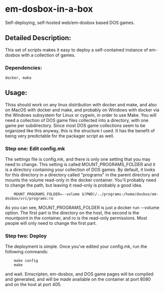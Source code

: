 # em-dosbox-in-a-box

Self-deploying, self-hosted web/em-dosbox based DOS games.

## Detailed Description:

This set of scripts makes it easy to deploy a self-contained instance of
em-dosbox with a collection of games.

### Dependencies:

    docker, make

## Usage:

Thiss should work on any linux distribution with docker and make, and also on
MacOS with docker and make, and probably on Windows with docker via the Windows
subsystem for Linux or cygwin, in order to use Make. You will need a collection
of DOS game files collected into a directory, with one game per subdirectory. Since
most DOS game collections seem to be organized like this anyway, this is the
structure I used. It has the benefit of being very predictable for the packager
script as well.

### Step one: Edit config.mk

The settings file is config.mk, and there is only one setting that you may need
to change. This setting is called MOUNT\_PROGRAMS\_FOLDER and it is a directory
containing your collection of DOS games. By default, it looks for this directory
in a directory called "programs" in the parent directory and mounts the volume
read-only in the docker container. You'll probably need to change the path, but
leaving it read-only is probably a good idea.

        MOUNT_PROGRAMS_FOLDER=--volume $(PWD)/../programs:/home/dosbox/em-dosbox/src/programs:ro

As you can see, MOUNT\_PROGRAMS\_FOLDER is just a docker run --volume option.
The first part is the directory on the host, the second is the mountpoint in
the container, and ro is the read-only permissions. Most people will only need
to change the first part.

### Step two: Deploy

The deployment is simple. Once you've edited your config.mk, run the following
commands:

        make config
        make

and wait. Emscripten, em-dosbox, and DOS game pages will be compiled and
generated, and will be made available on the container at port 8080 and on the
host at port 405.
